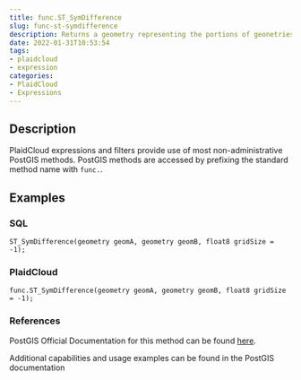 ```yaml
---
title: func.ST_SymDifference
slug: func-st-symdifference
description: Returns a geometry representing the portions of geonetries A and B that do not intersect
date: 2022-01-31T10:53:54
tags:
- plaidcloud
- expression
categories:
- PlaidCloud
- Expressions
---
```



## Description


PlaidCloud expressions and filters provide use of most non-administrative PostGIS methods. PostGIS methods are accessed by prefixing the standard method name with `func.`.



## Examples


### SQL



```
ST_SymDifference(geometry geomA, geometry geomB, float8 gridSize = -1);
```


### PlaidCloud



```
func.ST_SymDifference(geometry geomA, geometry geomB, float8 gridSize = -1);
```


### References


PostGIS Official Documentation for this method can be found [here](https://postgis.net/docs/manual-3.1/ST_SymDifference.html).



Additional capabilities and usage examples can be found in the PostGIS documentation

